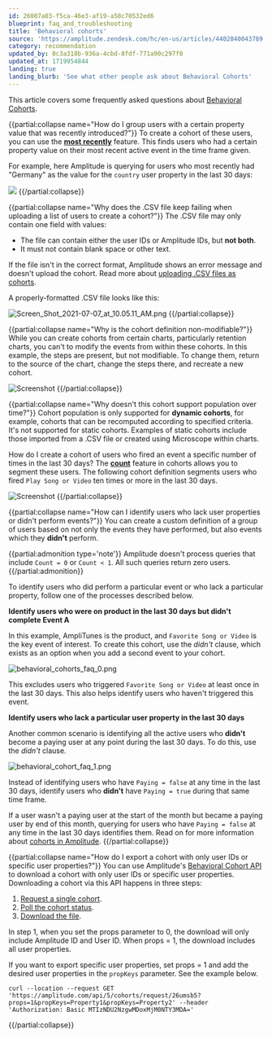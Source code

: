 ```yaml
---
id: 26007a03-f5ca-46e3-af19-a58c70532ed6
blueprint: faq_and_troubleshooting
title: 'Behavioral cohorts'
source: 'https://amplitude.zendesk.com/hc/en-us/articles/4402840043789'
category: recommendation
updated_by: 0c3a318b-936a-4cbd-8fdf-771a90c297f0
updated_at: 1719954844
landing: true
landing_blurb: 'See what other people ask about Behavioral Cohorts'
---
```

This article covers some frequently asked questions about [Behavioral Cohorts](/docs/analytics/behavioral-cohorts).


{{partial:collapse name="How do I group users with a certain property value that was recently introduced?"}}
To create a cohort of these users, you can use the [**most recently**](/docs/analytics/define-cohort#user-property-clauses) feature. This finds users who had a certain property value on their most recent active event in the time frame given.

For example, here Amplitude is querying for users who most recently had "Germany" as the value for the `country` user property in the last 30 days:

![](statamic://asset::help_center_conversions::faq/cohort-germany.png)
{{/partial:collapse}}


{{partial:collapse name="Why does the .CSV file keep failing when uploading a list of users to create a cohort?"}}
The .CSV file may only contain one field with values:

* The file can contain either the user IDs or Amplitude IDs, but **not both**.
* It must not contain blank space or other text.

If the file isn't in the correct format, Amplitude shows an error message and doesn't upload the cohort. Read more about [uploading .CSV files as cohorts](/docs/data/csv-import-export).

A properly-formatted .CSV file looks like this:

![Screen_Shot_2021-07-07_at_10.05.11_AM.png](/docs/output/img/faq/screen-shot-2021-07-07-at-10-05-11-am-png.png)
{{/partial:collapse}}


{{partial:collapse name="Why is the cohort definition non-modifiable?"}}
While you can create cohorts from certain charts, particularly retention charts, you can't to modify the events from within these cohorts. In this example, the steps are present, but not modifiable. To change them, return to the source of the chart, change the steps there, and recreate a new cohort.

![Screenshot](/docs/output/img/faq/screenshot.png)
{{/partial:collapse}}


{{partial:collapse name="Why doesn't this cohort support population over time?"}}
Cohort population is only supported for **dynamic cohorts**, for example, cohorts that can be recomputed according to specified criteria. It's not supported for static cohorts. Examples of static cohorts include those imported from a .CSV file or created using Microscope within charts.

How do I create a cohort of users who fired an event a specific number of times in the last 30 days?
The [**count**](/docs/analytics/behavioral-cohorts) feature in cohorts allows you to segment these users. The following cohort definition segments users who fired `Play Song or Video` ten times or more in the last 30 days.

![Screenshot](/docs/output/img/faq/screenshot.png)
{{/partial:collapse}}

{{partial:collapse name="How can I identify users who lack user properties or didn't perform events?"}}
You can create a custom definition of a group of users based on not only the events they have performed, but also events which they **didn't** perform.

{{partial:admonition type='note'}}
Amplitude doesn't process queries that include `Count = 0` or `Count < 1`. All such queries return zero users.
{{/partial:admonition}}

To identify users who did perform a particular event or who lack a particular property, follow one of the processes described below.

**Identify users who were on product in the last 30 days but didn't complete Event A**

In this example, AmpliTunes is the product, and `Favorite Song or Video` is the key event of interest. To create this cohort, use the *didn't* clause, which exists as an option when you add a second event to your cohort.

![behavioral_cohorts_faq_0.png](/docs/output/img/faq/behavioral-cohorts-faq-0-png.png)

This excludes users who triggered `Favorite Song or Video` at least once in the last 30 days. This also helps identify users who haven't triggered this event.

**Identify users who lack a particular user property in the last 30 days** 

Another common scenario is identifying all the active users who **didn't** become a paying user at any point during the last 30 days. To do this, use the *didn't* clause.

![behavioral_cohort_faq_1.png](/docs/output/img/faq/behavioral-cohort-faq-1-png.png)

Instead of identifying users who have `Paying = false` at any time in the last 30 days, identify users who **didn't** have `Paying
 = true` during that same time frame. 

If a user wasn't a paying user at the start of the month but became a paying user by end of this month, querying for users who have `Paying = false` at any time in the last 30 days identifies them. Read on for more information about [cohorts in Amplitude](/docs/analytics/behavioral-cohorts).
{{/partial:collapse}}


{{partial:collapse name="How do I export a cohort with only user IDs or specific user properties?"}}
You can use Amplitude's [Behavioral Cohort API](/docs/apis/analytics/behavioral-cohorts) to download a cohort with only user IDs or specific user properties. Downloading a cohort via this API happens in three steps:

1. [Request a single cohort](/docs/apis/analytics/behavioral-cohorts#get-one-cohort).
2. [Poll the cohort status](/docs/apis/analytics/behavioral-cohorts#get-request-status).
3. [Download the file](/docs/apis/analytics/behavioral-cohorts#download-cohort).

In step 1, when you set the props parameter to 0, the download will only include Amplitude ID and User ID. When props = 1, the download includes all user properties.

If you want to export specific user properties, set props = 1 and add the desired user properties in the `propKeys` parameter. See the example below.

```curl
curl --location --request GET 'https://amplitude.com/api/5/cohorts/request/26umsb5?props=1&propKeys=Property1&propKeys=Property2' --header 'Authorization: Basic MTIzNDU2NzgwMDoxMjM0NTY3MDA='
```
{{/partial:collapse}}
